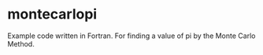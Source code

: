 # montecarlopi
Example code written in Fortran. For finding a value of pi by the Monte Carlo Method.
